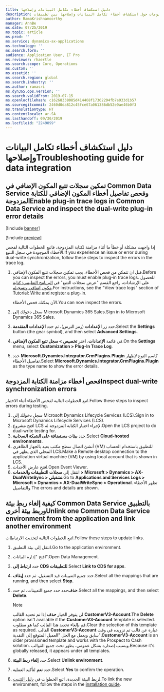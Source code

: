 ```yaml
---
title: دليل استكشاف أخطاء تكامل البيانات وإصلاحها
description: يوفر هذا الموضوع معلومات حول استكشاف أخطاء تكامل البيانات وإصلاحها بين تطبيقات Finance and Operations وCommon Data Service.
author: RamaKrishnamoorthy
manager: AnnBe
ms.date: 07/25/2019
ms.topic: article
ms.prod: ''
ms.service: dynamics-ax-applications
ms.technology: ''
ms.search.form: ''
audience: Application User, IT Pro
ms.reviewer: rhaertle
ms.search.scope: Core, Operations
ms.custom: ''
ms.assetid: ''
ms.search.region: global
ms.search.industry: ''
ms.author: ramasri
ms.dyn365.ops.version: ''
ms.search.validFrom: 2019-07-15
ms.openlocfilehash: c16268338085d414468f17362294fb7e933d1b57
ms.sourcegitcommit: 2460d0da812c45fce67a061386db52e0ae46b0f3
ms.translationtype: HT
ms.contentlocale: ar-SA
ms.lasthandoff: 09/30/2019
ms.locfileid: "2249099"
---
```

# <a name="troubleshooting-guide-for-data-integration"></a><span data-ttu-id="faaee-103">دليل استكشاف أخطاء تكامل البيانات وإصلاحها</span><span class="sxs-lookup"><span data-stu-id="faaee-103">Troubleshooting guide for data integration</span></span>

## <a name="enable-plug-in-trace-logs-in-common-data-service-and-inspect-the-dual-write-plug-in-error-details"></a><span data-ttu-id="faaee-104">تمكين سجلات تتبع المكون الإضافي في Common Data Service وفحص تفاصيل أخطاء المكون الإضافي للكتابة المزدوجة</span><span class="sxs-lookup"><span data-stu-id="faaee-104">Enable plug-in trace logs in Common Data Service and inspect the dual-write plug-in error details</span></span>

[!include [banner](../includes/banner.md)]

[!include [preview](../includes/preview-banner.md)]

<span data-ttu-id="faaee-105">إذا واجهت مشكلة أو خطأ ما أثناء مزامنة لكتابة المزدوجة، فاتبع الخطوات التالية لفحص الأخطاء الموجودة في سجل التتبع.</span><span class="sxs-lookup"><span data-stu-id="faaee-105">If you experience an issue or error during dual-write synchronization, follow these steps to inspect the errors in the trace log.</span></span>

1. <span data-ttu-id="faaee-106">قبل ان تتمكن من فحص الأخطاء، يجب تمكين سجلات تتبع المكون الإضافي.</span><span class="sxs-lookup"><span data-stu-id="faaee-106">Before you can inspect the errors, you must enable plug-in trace logs.</span></span> <span data-ttu-id="faaee-107">للحصول على الإرشادات، راجع القسم "عرض سجلات التتبع" في [البرنامج التعليمي: كتابة مكون إضافي وتسجيله](https://docs.microsoft.com/powerapps/developer/common-data-service/tutorial-write-plug-in#view-trace-logs).</span><span class="sxs-lookup"><span data-stu-id="faaee-107">For instructions, see the "View trace logs" section of [Tutorial: Write and register a plug-in](https://docs.microsoft.com/powerapps/developer/common-data-service/tutorial-write-plug-in#view-trace-logs).</span></span>

    <span data-ttu-id="faaee-108">الآن يمكنك فحص الأخطاء.</span><span class="sxs-lookup"><span data-stu-id="faaee-108">You can now inspect the errors.</span></span>

2. <span data-ttu-id="faaee-109">سجل دخولك إلى Microsoft Dynamics 365 Sales.</span><span class="sxs-lookup"><span data-stu-id="faaee-109">Sign in to Microsoft Dynamics 365 Sales.</span></span>
3. <span data-ttu-id="faaee-110">حدد زر **الإعدادات** (رمز الترس)، ثم حدد **الإعدادات المتقدمة**.</span><span class="sxs-lookup"><span data-stu-id="faaee-110">Select the **Settings** button (the gear symbol), and then select **Advanced Settings**.</span></span>
4. <span data-ttu-id="faaee-111">في قائمة **الإعدادات**، اختر **تخصيص \> سجل تتبع المكون الإضافي**.</span><span class="sxs-lookup"><span data-stu-id="faaee-111">On the **Settings** menu, select **Customization \> Plug-In Trace Log**.</span></span>
5. <span data-ttu-id="faaee-112">حدد **Microsoft.Dynamics.Integrator.CrmPlugins.Plugin** كاسم النوع لإظهار تفاصيل الأخطاء.</span><span class="sxs-lookup"><span data-stu-id="faaee-112">Select **Microsoft.Dynamics.Integrator.CrmPlugins.Plugin** as the type name to show the error details.</span></span>

## <a name="inspect-dual-write-synchronization-errors"></a><span data-ttu-id="faaee-113">فحص أخطاء مزامنة الكتابة المزدوجة</span><span class="sxs-lookup"><span data-stu-id="faaee-113">Inspect dual-write synchronization errors</span></span>

<span data-ttu-id="faaee-114">اتبع الخطوات التالية لفحص الأخطاء أثناء الاختبار.</span><span class="sxs-lookup"><span data-stu-id="faaee-114">Follow these steps to inspect errors during testing.</span></span>

1. <span data-ttu-id="faaee-115">سجل دخولك إلى Microsoft Dynamics Lifecycle Services (LCS).</span><span class="sxs-lookup"><span data-stu-id="faaee-115">Sign in to Microsoft Dynamics Lifecycle Services (LCS).</span></span>
2. <span data-ttu-id="faaee-116">افتح مشروع LCS لإجراء اختبار الكتابة المزدوجة له.</span><span class="sxs-lookup"><span data-stu-id="faaee-116">Open the LCS project to do dual-write testing for.</span></span>
3. <span data-ttu-id="faaee-117">حدد **بيئات مستضافة على الشبكة السحابية**.</span><span class="sxs-lookup"><span data-stu-id="faaee-117">Select **Cloud-hosted environments**.</span></span>
4. <span data-ttu-id="faaee-118">أنشئ اتصال سطح مكتب بعيد بالجهاز الظاهري (VM) للتطبيق باستخدام الحساب المحلي الذي يظهر في LCS.</span><span class="sxs-lookup"><span data-stu-id="faaee-118">Make a Remote desktop connection to the application virtual machine (VM) by using local account that is shown in LCS.</span></span>
5. <span data-ttu-id="faaee-119">افتح عارض الأحداث.</span><span class="sxs-lookup"><span data-stu-id="faaee-119">Open Event Viewer.</span></span> 
6. <span data-ttu-id="faaee-120">انتقل إلى **سجلات التطبيقات والخدمات \> Microsoft \> Dynamics \> AX-DualWriteSync \> تشغيلي‏‎**.</span><span class="sxs-lookup"><span data-stu-id="faaee-120">Go to **Applications and Services Logs \> Microsoft \> Dynamics \> AX-DualWriteSync \> Operational**.</span></span> <span data-ttu-id="faaee-121">تظهر الأخطاء والتفاصيل.</span><span class="sxs-lookup"><span data-stu-id="faaee-121">The errors and details are shown.</span></span>

## <a name="unlink-one-common-data-service-environment-from-the-application-and-link-another-environment"></a><span data-ttu-id="faaee-122">كيفية إلغاء ربط بيئة Common Data Service بالتطبيق وربط بيئة أخرى</span><span class="sxs-lookup"><span data-stu-id="faaee-122">Unlink one Common Data Service environment from the application and link another environment</span></span>

<span data-ttu-id="faaee-123">اتبع الخطوات التالية لتحديث الارتباطات.</span><span class="sxs-lookup"><span data-stu-id="faaee-123">Follow these steps to update links.</span></span>

1. <span data-ttu-id="faaee-124">انتقل إلى بيئة التطبيق.</span><span class="sxs-lookup"><span data-stu-id="faaee-124">Go to the application environment.</span></span>
2. <span data-ttu-id="faaee-125">افتح "إدارة البيانات".</span><span class="sxs-lookup"><span data-stu-id="faaee-125">Open Data Management.</span></span>
3. <span data-ttu-id="faaee-126">حدد **ارتباط إلى CDS للتطبيقات**.</span><span class="sxs-lookup"><span data-stu-id="faaee-126">Select **Link to CDS for apps**.</span></span>
4. <span data-ttu-id="faaee-127">حدد جميع التعيينات قيد التشغيل، ثم حدد **إيقاف**.</span><span class="sxs-lookup"><span data-stu-id="faaee-127">Select all the mappings that are running, and then select **Stop**.</span></span>
5. <span data-ttu-id="faaee-128">حدد حدد جميع التعيينات، ثم حدد‏‎**حذف**.</span><span class="sxs-lookup"><span data-stu-id="faaee-128">Select all the mappings, and then select **Delete**.</span></span>

    > [!NOTE]
    > <span data-ttu-id="faaee-129">لن يتوفر الخيار **حذف** إذا تم تحديد القالب **CustomerV3-Account**.</span><span class="sxs-lookup"><span data-stu-id="faaee-129">The **Delete** option isn't available if the **CustomerV3-Account** template is selected.</span></span> <span data-ttu-id="faaee-130">قم بإلغاء تحديد هذا القالب كما هو مطلوب.</span><span class="sxs-lookup"><span data-stu-id="faaee-130">Clear the selection of this template as required.</span></span> <span data-ttu-id="faaee-131">القالب **CustomerV3-Account** عبارة عن قالب تم تزويده في وقت سابق ويعمل مع الحل "العميل المتوقع إلى النقدية".</span><span class="sxs-lookup"><span data-stu-id="faaee-131">**CustomerV3-Account** is an older provisioned template and works with the Prospect to Cash solution.</span></span> <span data-ttu-id="faaee-132">وبسبب إصداره بشكل عمومي، يظهر تحت جميع القوالب.</span><span class="sxs-lookup"><span data-stu-id="faaee-132">Because it's globally released, it appears under all templates.</span></span>

6. <span data-ttu-id="faaee-133">حدد **إلغاء ربط البيئة**.</span><span class="sxs-lookup"><span data-stu-id="faaee-133">Select **Unlink environment**.</span></span>
7. <span data-ttu-id="faaee-134">حدد **نعم** لتأكيد العملية.</span><span class="sxs-lookup"><span data-stu-id="faaee-134">Select **Yes** to confirm the operation.</span></span>
8. <span data-ttu-id="faaee-135">لربط البيئة الجديدة، اتبع الخطوات في [دليل التثبيت](https://aka.ms/dualwrite-docs).</span><span class="sxs-lookup"><span data-stu-id="faaee-135">To link the new environment, follow the steps in the [installation guide](https://aka.ms/dualwrite-docs).</span></span>
